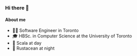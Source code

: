 ### Hi there 👋

#### About me
- 👨‍💻 Software Engineer in Toronto
- 🎓 HBSc. in Computer Science at the University of Toronto
- 📕 Scala at day
- 🦀 Rustacean at night
